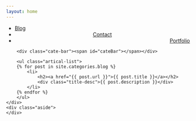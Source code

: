 ```yaml
---
layout: home
---
```


<div class="index-content blog">
    <div class="section">
        <ul class="artical-cate">        
            <li class="on"><a href="/"><span>Blog</span></a></li>
            <li style="text-align:center"><a href="/contact"><span>Contact</span></a></li>
            <li style="text-align:right"><a href="/portfolio"><span>Portfolio</span></a></li>
        </ul>

        <div class="cate-bar"><span id="cateBar"></span></div>

        <ul class="artical-list">
        {% for post in site.categories.blog %}
            <li>
                <h2><a href="{{ post.url }}">{{ post.title }}</a></h2>
                <div class="title-desc">{{ post.description }}</div>
            </li>
        {% endfor %}
        </ul>
    </div>
    <div class="aside">
    </div>
</div>
